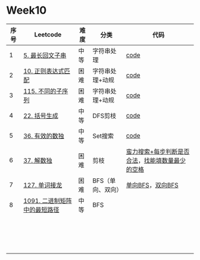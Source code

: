 # Week10

| 序号 | Leetcode                                                     | 难度 | 分类              | 代码                                                         |
| ---- | ------------------------------------------------------------ | ---- | ----------------- | ------------------------------------------------------------ |
| 1    | [5. 最长回文子串](https://leetcode.cn/problems/longest-palindromic-substring/) | 中等 | 字符串处理        | [code](https://github.com/zhj6422/LeetcodeHomework/blob/main/week10/5.%20%E6%9C%80%E9%95%BF%E5%9B%9E%E6%96%87%E5%AD%90%E4%B8%B2.java) |
| 2    | [10. 正则表达式匹配](https://leetcode.cn/problems/regular-expression-matching/) | 困难 | 字符串处理+动规   | [code](https://github.com/zhj6422/LeetcodeHomework/blob/main/week10/10.%20%E6%AD%A3%E5%88%99%E8%A1%A8%E8%BE%BE%E5%BC%8F%E5%8C%B9%E9%85%8D.java) |
| 3    | [115. 不同的子序列](https://leetcode.cn/problems/distinct-subsequences/) | 困难 | 字符串处理+动规   | [code](https://github.com/zhj6422/LeetcodeHomework/blob/main/week10/115.%20%E4%B8%8D%E5%90%8C%E7%9A%84%E5%AD%90%E5%BA%8F%E5%88%97.java) |
| 4    | [22. 括号生成](https://leetcode.cn/problems/generate-parentheses/) | 中等 | DFS剪枝           | [code](https://github.com/zhj6422/LeetcodeHomework/blob/main/week10/22.%20%E6%8B%AC%E5%8F%B7%E7%94%9F%E6%88%90.java) |
| 5    | [36. 有效的数独](https://leetcode.cn/problems/valid-sudoku/) | 中等 | Set搜索           | [code](https://github.com/zhj6422/LeetcodeHomework/blob/main/week10/36.%20%E6%9C%89%E6%95%88%E7%9A%84%E6%95%B0%E7%8B%AC.java) |
| 6    | [37. 解数独](https://leetcode.cn/problems/sudoku-solver/)    | 困难 | 剪枝              | [蛮力搜索+每步判断是否合法](https://github.com/zhj6422/LeetcodeHomework/blob/main/week10/37.%20%E8%A7%A3%E6%95%B0%E7%8B%AC%EF%BC%88%E8%9B%AE%E5%8A%9B%E6%90%9C%E7%B4%A2%2B%E6%AF%8F%E6%AD%A5%E5%88%A4%E6%96%AD%E5%89%AA%E6%9E%9D%EF%BC%89.java)，[找能填数量最少的空格](https://github.com/zhj6422/LeetcodeHomework/blob/main/week10/37.%20%E8%A7%A3%E6%95%B0%E7%8B%AC%EF%BC%88%E6%89%BE%E8%83%BD%E5%A1%AB%E6%95%B0%E9%87%8F%E6%9C%80%E5%B0%91%E7%9A%84%E7%A9%BA%E6%A0%BC%E5%85%88%E5%A1%AB%EF%BC%89.java) |
| 7    | [127. 单词接龙](https://leetcode.cn/problems/word-ladder/)   | 困难 | BFS（单向、双向） | [单向BFS](https://github.com/zhj6422/LeetcodeHomework/blob/main/week10/127.%20%E5%8D%95%E8%AF%8D%E6%8E%A5%E9%BE%99%EF%BC%88%E5%8D%95%E5%90%91BFS%EF%BC%89.java)，[双向BFS](https://github.com/zhj6422/LeetcodeHomework/blob/main/week10/127.%20%E5%8D%95%E8%AF%8D%E6%8E%A5%E9%BE%99%EF%BC%88%E5%8F%8C%E5%90%91BFS%EF%BC%89.java) |
| 8    | [1091. 二进制矩阵中的最短路径](https://leetcode.cn/problems/shortest-path-in-binary-matrix/) | 中等 | BFS               |                                                              |
|      |                                                              |      |                   |                                                              |
|      |                                                              |      |                   |                                                              |
|      |                                                              |      |                   |                                                              |
|      |                                                              |      |                   |                                                              |
|      |                                                              |      |                   |                                                              |
|      |                                                              |      |                   |                                                              |
|      |                                                              |      |                   |                                                              |
|      |                                                              |      |                   |                                                              |
|      |                                                              |      |                   |                                                              |
|      |                                                              |      |                   |                                                              |
|      |                                                              |      |                   |                                                              |
|      |                                                              |      |                   |                                                              |
|      |                                                              |      |                   |                                                              |
|      |                                                              |      |                   |                                                              |
|      |                                                              |      |                   |                                                              |
|      |                                                              |      |                   |                                                              |
|      |                                                              |      |                   |                                                              |

